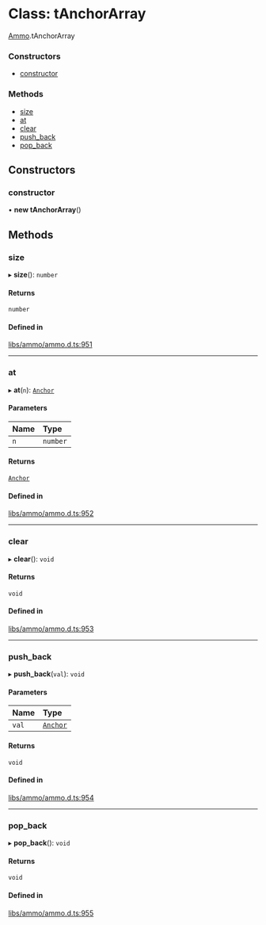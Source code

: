 # Class: tAnchorArray

[Ammo](../modules/Ammo.md).tAnchorArray


### Constructors

- [constructor](Ammo.tAnchorArray.md#constructor)

### Methods

- [size](Ammo.tAnchorArray.md#size)
- [at](Ammo.tAnchorArray.md#at)
- [clear](Ammo.tAnchorArray.md#clear)
- [push\_back](Ammo.tAnchorArray.md#push_back)
- [pop\_back](Ammo.tAnchorArray.md#pop_back)

## Constructors

### constructor

• **new tAnchorArray**()

## Methods

### size

▸ **size**(): `number`

#### Returns

`number`

#### Defined in

[libs/ammo/ammo.d.ts:951](https://github.com/Orillusion/orillusion/blob/main/src/libs/ammo/ammo.d.ts#L951)

___

### at

▸ **at**(`n`): [`Anchor`](Ammo.Anchor.md)

#### Parameters

| Name | Type |
| :------ | :------ |
| `n` | `number` |

#### Returns

[`Anchor`](Ammo.Anchor.md)

#### Defined in

[libs/ammo/ammo.d.ts:952](https://github.com/Orillusion/orillusion/blob/main/src/libs/ammo/ammo.d.ts#L952)

___

### clear

▸ **clear**(): `void`

#### Returns

`void`

#### Defined in

[libs/ammo/ammo.d.ts:953](https://github.com/Orillusion/orillusion/blob/main/src/libs/ammo/ammo.d.ts#L953)

___

### push\_back

▸ **push_back**(`val`): `void`

#### Parameters

| Name | Type |
| :------ | :------ |
| `val` | [`Anchor`](Ammo.Anchor.md) |

#### Returns

`void`

#### Defined in

[libs/ammo/ammo.d.ts:954](https://github.com/Orillusion/orillusion/blob/main/src/libs/ammo/ammo.d.ts#L954)

___

### pop\_back

▸ **pop_back**(): `void`

#### Returns

`void`

#### Defined in

[libs/ammo/ammo.d.ts:955](https://github.com/Orillusion/orillusion/blob/main/src/libs/ammo/ammo.d.ts#L955)
